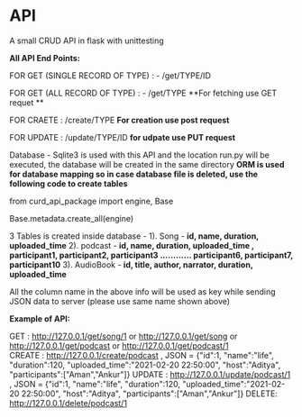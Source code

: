 # API
A small CRUD API in flask with unittesting

**All API End Points:**

FOR GET (SINGLE RECORD OF TYPE) : - /get/TYPE/ID
  
FOR GET (ALL RECORD OF TYPE) : - /get/TYPE
**For fetching use GET requet ** 
  
FOR CRAETE : /create/TYPE
**For creation use post request**
 
 
FOR UPDATE : /update/TYPE/ID
**for udpate use PUT request**
  

Database - Sqlite3 is used with this API and the location run.py will be executed, the database will be created in the same directory
**ORM is used for database mapping so in case database file is deleted, use the following code to create tables**

from curd_api_package import engine, Base

Base.metadata.create_all(engine)

3 Tables is created inside database - 
1). Song - **id, name, duration, uploaded_time**
2). podcast - **id, name, duration, uploaded_time , participant1, participant2, participant3 ............ participant6, participant7, participant10** 
3). AudioBook - **id, title, author, narrator, duration, uploaded_time**

All the column name in the above info will be used as key while sending JSON data to server (please use same name shown above)

**Example of API:**

GET : http://127.0.0.1/get/song/1  or http://127.0.0.1/get/song  or http://127.0.0.1/get/podcast  or http://127.0.0.1/get/podcast/1  
CREATE : http://127.0.0.1/create/podcast  , JSON = {"id":1, "name":"life", "duration":120, "uploaded_time":"2021-02-20 22:50:00", "host":"Aditya", "participants":["Aman","Ankur"]}
UPDATE : http://127.0.0.1/update/podcast/1 , JSON = {"id":1, "name":"life", "duration":120, "uploaded_time":"2021-02-20 22:50:00", "host":"Aditya", "participants":["Aman","Ankur"]}
DELETE: http://127.0.0.1/delete/podcast/1 
